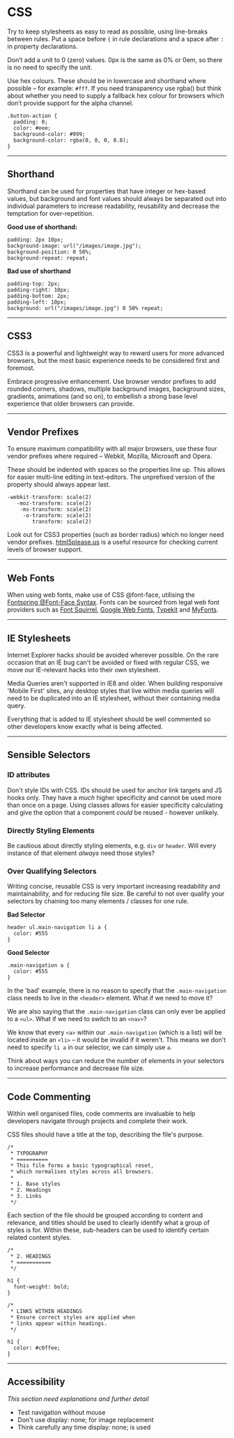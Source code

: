 # CSS

Try to keep stylesheets as easy to read as possible, using line-breaks between rules. Put a space before `{` in rule declarations and a space after `:` in property declarations.

Don’t add a unit to 0 (zero) values. 0px is the same as 0% or 0em, so there is no need to specify the unit.

Use hex colours. These should be in lowercase and shorthand where possible – for example: `#fff`. If you need transparency use rgba() but think about whether you need to supply a fallback hex colour for browsers which don’t provide support for the alpha channel.

```
.button-action {
  padding: 0;
  color: #eee;
  background-color: #999;
  background-color: rgba(0, 0, 0, 0.8);
}
```

---

## Shorthand

Shorthand can be used for properties that have integer or hex-based values, but background and font values should always be separated out into individual parameters to increase readability, reusability and decrease the temptation for over-repetition.

**Good use of shorthand:**
```
padding: 2px 10px;
background-image: url("/images/image.jpg");
background-position: 0 50%;
background-repeat: repeat;
```

**Bad use of shorthand**
```
padding-top: 2px;
padding-right: 10px;
padding-bottom: 2px;
padding-left: 10px;
background: url("/images/image.jpg") 0 50% repeat;
```

---

## CSS3

CSS3 is a powerful and lightweight way to reward users for more advanced browsers, but the most basic experience needs to be considered first and foremost.

Embrace progressive enhancement. Use browser vendor prefixes to add rounded corners, shadows, multiple background images, background sizes, gradients, animations (and so on), to embellish a strong base level experience that older browsers can provide.

---

## Vendor Prefixes

To ensure maximum compatibility with all major browsers, use these four vendor prefixes where required – Webkit, Mozilla, Microsoft and Opera.

These should be indented with spaces so the properties line up. This allows for easier multi-line editing in text-editors. The unprefixed version of the property should always appear last.

```
-webkit-transform: scale(2)
   -moz-transform: scale(2)
    -ms-transform: scale(2)
     -o-transform: scale(2)
        transform: scale(2)
```

Look out for CSS3 properties (such as border radius) which no longer need vendor prefixes. [html5please.us](http://html5please.com/) is a useful resource for checking current levels of browser support.

---

## Web Fonts

When using web fonts, make use of CSS @font-face, utilising the [Fontspring @Font-Face Syntax](http://www.fontspring.com/blog/the-new-bulletproof-font-face-syntax). Fonts can be sourced from legal web font providers such as [Font Squirrel](http://www.fontsquirrel.com/), [Google Web Fonts](http://www.google.com/webfonts), [Typekit](https://typekit.com/) and [MyFonts](http://www.myfonts.com/search/is_webfont:true/webfonts/?view=list).

---

## IE Stylesheets

Internet Explorer hacks should be avoided wherever possible. On the rare occasion that an IE bug can't be avoided or fixed with regular CSS, we move our IE-relevant hacks into their own stylesheet.

Media Queries aren't supported in IE8 and older. When building responsive 'Mobile First' sites, any desktop styles that live within media queries will need to be duplicated into an IE stylesheet, without their containing media query.

Everything that is added to IE stylesheet should be well commented so other developers know exactly what is being affected.

---

## Sensible Selectors

### ID attributes

Don't style IDs with CSS. IDs should be used for anchor link targets and JS hooks only. They have a *much* higher specificity and cannot be used more than once on a page. Using classes allows for easier specificity calculating and give the option that a component *could* be reused - however unlikely.

### Directly Styling Elements

Be cautious about directly styling elements, e.g. `div` or `header`. Will every instance of that element *always* need those styles?

### Over Qualifying Selectors

Writing concise, reusable CSS is very important increasing readability and maintainability, and for reducing file size. Be careful to not over qualify your selectors by chaining too many elements / classes for one rule.

**Bad Selector**
```
header ul.main-navigation li a {
  color: #555
}
```

**Good Selector**
```
.main-navigation a {
  color: #555
}
```

In the 'bad' example, there is no reason to specify that the `.main-navigation` class needs to live in the `<header>` element. What if we need to move it?

We are also saying that the `.main-navigation` class can only ever be applied to a `<ul>`. What if we need to switch to an `<nav>`?

We know that every `<a>` within our `.main-navigation` (which is a list) will be located inside an `<li>` – it would be invalid if it weren't. This means we don't need to specify `li a` in our selector, we can simply use `a`.

Think about ways you can reduce the number of elements in your selectors to increase performance and decrease file size.

---

## Code Commenting

Within well organised files, code comments are invaluable to help developers navigate through projects and complete their work.

CSS files should have a title at the top, describing the file's purpose.

```
/*
 * TYPOGRAPHY
 * ==========
 * This file forms a basic typographical reset,
 * which normalises styles across all browsers.
 *
 * 1. Base styles
 * 2. Headings
 * 3. Links
 */
```

Each section of the file should be grouped according to content and relevance, and titles should be used to clearly identify what a group of styles is for. Within these, sub-headers can be used to identify certain related content styles.

```
/*
 * 2. HEADINGS
 * ===========
 */

h1 {
  font-weight: bold;
}

/*
 * LINKS WITHIN HEADINGS
 * Ensure correct styles are applied when
 * links appear within headings.
 */

h1 {
  color: #c0ffee;
}
```

---

## Accessibility

*This section need explanations and further detail*

* Test navigation without mouse
* Don't use display: none; for image replacement
* Think carefully any time display: none; is used

